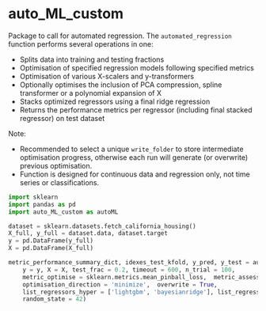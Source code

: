 # auto_ML_custom
Package to call for automated regression. The `automated_regression` function performs several operations in one:
* Splits data into training and testing fractions
* Optimisation of specified regression models following specified metrics
* Optimisation of various X-scalers and y-transformers
* Optionally optimises the inclusion of PCA compression, spline transformer or a polynomial expansion of X
* Stacks optimized regressors using a final ridge regression
* Returns the performance metrics per regressor (including final stacked regressor) on test dataset

Note: 
- Recommended to select a unique `write_folder` to store intermediate optimisation progress, otherwise each run will generate (or overwrite) previous optimisation.
- Function is designed for continuous data and regression only, not time series or classifications.

```python
import sklearn
import pandas as pd
import auto_ML_custom as autoML

dataset = sklearn.datasets.fetch_california_housing()
X_full, y_full = dataset.data, dataset.target
y = pd.DataFrame(y_full)
X = pd.DataFrame(X_full)

metric_performance_summary_dict, idexes_test_kfold, y_pred, y_test = autoML.automated_regression(
    y = y, X = X, test_frac = 0.2, timeout = 600, n_trial = 100, 
    metric_optimise = sklearn.metrics.mean_pinball_loss,  metric_assess = [sklearn.metrics.mean_pinball_loss, sklearn.metrics.mean_squared_error, sklearn.metrics.r2_score],
    optimisation_direction = 'minimize',  overwrite = True, 
    list_regressors_hyper = ['lightgbm', 'bayesianridge'], list_regressors_training = None, 
    random_state = 42)

```
